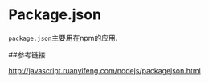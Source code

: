 # Package.json

`package.json`主要用在npm的应用.

##参考链接

<http://javascript.ruanyifeng.com/nodejs/packagejson.html>